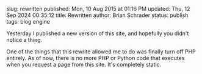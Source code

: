 slug: rewritten
published: Mon, 10 Aug 2015 at 01:16 PM
updated: Thu, 12 Sep 2024 00:35:12 
title: Rewritten
author: Brian Schrader
status: publish
tags: blog engine

Yesterday I published a new version of this site, and hopefully you didn't notice a thing.

One of the things that this rewrite allowed me to do was finally turn off PHP entirely. As of now, there is no more PHP or Python code that executes when you request a page from this site. It's completely static.

